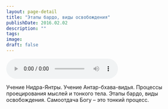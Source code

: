 ```yaml
---
layout: page-detail
title: "Этапы бардо, виды освобождения"
publishDate: 2016.02.02
description: ""
tags:
image:
draft: false
---
```


<audio title="2016.02.02 - Этапы бардо, виды освобождения.mp3" src="/upload/iblock/ed4/ed4872d1eb7ebb3e79284440089ff62e.mp3" controls=""></audio>

 Учение Нидра-Янтры. Учение Антар-бхава-видья. Процессы проецирования мыслей и тонкого тела. Этапы бардо, виды освобождения. Самоотдача Богу – это тонкий процесс. 

  

